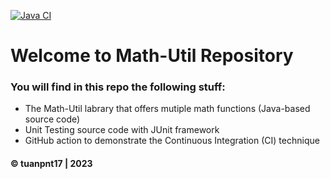 [![Java CI](https://github.com/tuanpnt17/math-util/actions/workflows/ant.yml/badge.svg)](https://github.com/tuanpnt17/math-util/actions/workflows/ant.yml)

# Welcome to Math-Util Repository
### You will find in this repo the following stuff:
* The Math-Util labrary that offers mutiple math functions (Java-based source code)
* Unit Testing source code with JUnit framework
* GitHub action to demonstrate the Continuous Integration (CI) technique

#### © tuanpnt17 | 2023